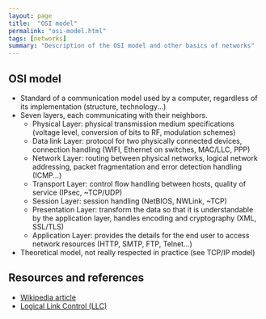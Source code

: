 ```yaml
---
layout: page
title:  "OSI model"
permalink: "osi-model.html"
tags: [networks]
summary: "Description of the OSI model and other basics of networks"
---
```


## OSI model
* Standard of a communication model used by a computer, regardless of its implementation (structure, technology...)
* Seven layers, each communicating with their neighbors.
    - Physical Layer: physical transmission medium specifications (voltage level, conversion of bits to RF, modulation schemes)
    - Data link Layer: protocol for two physically connected devices, connection handling (WIFI, Ethernet on switches, MAC/LLC, PPP)
    - Network Layer: routing between physical networks, logical network addressing, packet fragmentation and error detection handling (ICMP...)
    - Transport Layer: control flow handling between hosts, quality of service (IPsec, ~TCP/UDP)
    - Session Layer: session handling (NetBIOS, NWLink, ~TCP)
    - Presentation Layer: transform the data so that it is understandable by the application layer, handles encoding and cryptography (XML, SSL/TLS)
    - Application Layer: provides the details for the end user to access network resources (HTTP, SMTP, FTP, Telnet...)
* Theoretical model, not really respected in practice (see TCP/IP model)


## Resources and references
* [Wikipedia article](https://en.wikipedia.org/wiki/OSI_model)
* [Logical Link Control (LLC)](https://en.wikipedia.org/wiki/Logical_link_control)
